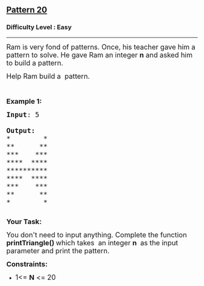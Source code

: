 <h2><a href="https://practice.geeksforgeeks.org/problems/double-triangle-pattern-1662287416/1">Pattern 20</a></h2><h3>Difficulty Level : Easy</h3><hr><div class="problems_problem_content__Xm_eO"><p><span style="font-size:18px">Ram is very fond of patterns. Once, his teacher gave him a pattern to solve. He gave Ram an integer <strong>n</strong> and asked him to build a pattern.</span></p>

<p><span style="font-size:18px">Help Ram build a&nbsp; pattern.</span></p>

<p>&nbsp;</p>

<p><span style="font-size:18px"><strong>Example 1:</strong></span></p>

<pre><span style="font-size:18px"><strong>Input</strong>: 5

<strong>Output:</strong>
*        *
**      **
***    ***
****  ****
**********
****  ****
***    ***
**      **
*        *</span>

</pre>

<p><span style="font-size:18px"><strong>Your Task:</strong></span></p>

<p><span style="font-size:18px">You don't need to input anything. Complete the function <strong>printTriangle()&nbsp;</strong>which takes&nbsp; an integer <strong>n</strong> <strong>&nbsp;</strong>as the input parameter&nbsp;and print the pattern.</span></p>

<p><span style="font-size:18px"><strong>Constraints:</strong></span></p>

<ul>
	<li><span style="font-size:18px">1&lt;= <strong>N</strong> &lt;= 20</span></li>
</ul>
</div>